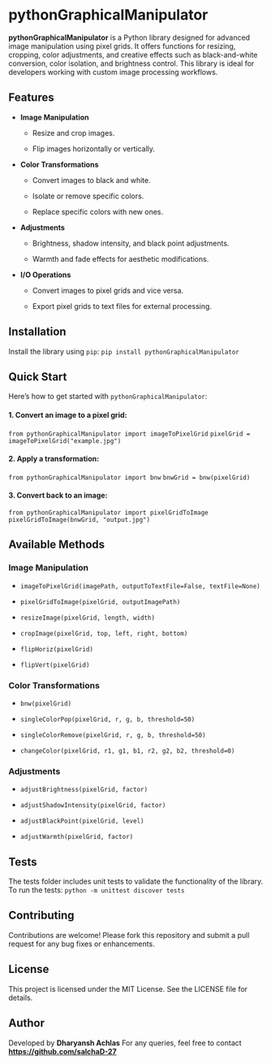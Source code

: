 pythonGraphicalManipulator
==========================

**pythonGraphicalManipulator** is a Python library designed for advanced image manipulation using pixel grids. It offers functions for resizing, cropping, color adjustments, and creative effects such as black-and-white conversion, color isolation, and brightness control. This library is ideal for developers working with custom image processing workflows.

Features
--------

*   **Image Manipulation**
    
    *   Resize and crop images.
        
    *   Flip images horizontally or vertically.
        
*   **Color Transformations**
    
    *   Convert images to black and white.
        
    *   Isolate or remove specific colors.
        
    *   Replace specific colors with new ones.
        
*   **Adjustments**
    
    *   Brightness, shadow intensity, and black point adjustments.
        
    *   Warmth and fade effects for aesthetic modifications.
        
*   **I/O Operations**
    
    *   Convert images to pixel grids and vice versa.
        
    *   Export pixel grids to text files for external processing.


## Installation

Install the library using `pip`:
`pip install pythonGraphicalManipulator`


Quick Start
-----------

Here’s how to get started with `pythonGraphicalManipulator`:

#### 1\. Convert an image to a pixel grid:

`from pythonGraphicalManipulator import imageToPixelGrid`
`pixelGrid = imageToPixelGrid("example.jpg")`

#### 2\. Apply a transformation:

`from pythonGraphicalManipulator import bnw`
`bnwGrid = bnw(pixelGrid)`

#### 3\. Convert back to an image:

`from pythonGraphicalManipulator import pixelGridToImage`
`pixelGridToImage(bnwGrid, "output.jpg")`

Available Methods
-----------------

### **Image Manipulation**

*   `imageToPixelGrid(imagePath, outputToTextFile=False, textFile=None)`
    
*   `pixelGridToImage(pixelGrid, outputImagePath)`
    
*   `resizeImage(pixelGrid, length, width)`
    
*   `cropImage(pixelGrid, top, left, right, bottom)`
    
*   `flipHoriz(pixelGrid)`
    
*   `flipVert(pixelGrid)`
    

### **Color Transformations**

*   `bnw(pixelGrid)`
    
*   `singleColorPop(pixelGrid, r, g, b, threshold=50)`
    
*   `singleColorRemove(pixelGrid, r, g, b, threshold=50)`
    
*   `changeColor(pixelGrid, r1, g1, b1, r2, g2, b2, threshold=0)`
    

### **Adjustments**

*   `adjustBrightness(pixelGrid, factor)`
    
*   `adjustShadowIntensity(pixelGrid, factor)`
    
*   `adjustBlackPoint(pixelGrid, level)`
    
*   `adjustWarmth(pixelGrid, factor)`
    

Tests
-----

The tests folder includes unit tests to validate the functionality of the library. To run the tests:
`python -m unittest discover tests`

Contributing
------------

Contributions are welcome! Please fork this repository and submit a pull request for any bug fixes or enhancements.

License
-------

This project is licensed under the MIT License. See the LICENSE file for details.

Author
------

Developed by **Dharyansh Achlas** For any queries, feel free to contact **https://github.com/salchaD-27**